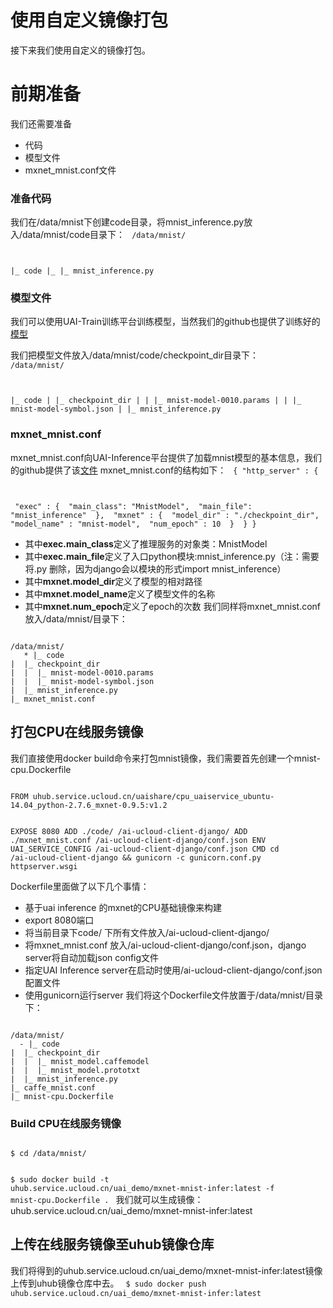 

# 使用自定义镜像打包
接下来我们使用自定义的镜像打包。

# 前期准备
我们还需要准备

  * 代码
  * 模型文件
  * mxnet_mnist.conf文件

### 准备代码
我们在/data/mnist下创建code目录，将mnist\_inference.py放入/data/mnist/code目录下：
<code>
/data/mnist/

|_ code
|_ |_ mnist_inference.py
</code>

### 模型文件
我们可以使用UAI-Train训练平台训练模型，当然我们的github也提供了训练好的[模型]( 
https://github.com/ucloud/uai-sdk/tree/master/examples/mxnet/inference/mnist/checkpoint_dir)

我们把模型文件放入/data/mnist/code/checkpoint\_dir目录下：
<code>
/data/mnist/

|_ code
|  |_ checkpoint_dir
|  |  |_ mnist-model-0010.params
|  |  |_ mnist-model-symbol.json
|  |_ mnist_inference.py
</code>

### mxnet_mnist.conf
mxnet\_mnist.conf向UAI-Inference平台提供了加载mnist模型的基本信息，我们的github提供了该[文件](https://github.com/ucloud/uai-sdk/blob/master/examples/mxnet/inference/mnist/mxnet_mnist.conf)
mxnet\_mnist.conf的结构如下：
<code>
{
    "http_server" : {

​        "exec" : {
​            "main_class": "MnistModel",
​            "main_file": "mnist_inference"
​        },
​        "mxnet" : {
​            "model_dir" : "./checkpoint_dir",
​            "model_name" : "mnist-model",
​            "num_epoch" : 10
​        }
​    }
}
</code>

   * 其中**exec.main\_class**定义了推理服务的对象类：MnistModel 
   * 其中**exec.main\_file**定义了入口python模块:mnist\_inference.py（注：需要将.py 删除，因为django会以模块的形式import mnist\_inference）
   * 其中**mxnet.model\_dir**定义了模型的相对路径 
   * 其中**mxnet.model\_name**定义了模型文件的名称 
   * 其中**mxnet.num\_epoch**定义了epoch的次数 
我们同样将mxnet\_mnist.conf放入/data/mnist/目录下：
<code>
/data/mnist/
   * |_ code
|  |_ checkpoint_dir
|  |  |_ mnist-model-0010.params
|  |  |_ mnist-model-symbol.json
|  |_ mnist_inference.py
|_ mxnet_mnist.conf
</code>

## 打包CPU在线服务镜像
我们直接使用docker build命令来打包mnist镜像，我们需要首先创建一个mnist-cpu.Dockerfile

<code>
FROM uhub.service.ucloud.cn/uaishare/cpu_uaiservice_ubuntu-14.04_python-2.7.6_mxnet-0.9.5:v1.2

EXPOSE 8080
ADD ./code/ /ai-ucloud-client-django/
ADD ./mxnet_mnist.conf  /ai-ucloud-client-django/conf.json
ENV UAI_SERVICE_CONFIG /ai-ucloud-client-django/conf.json
CMD cd /ai-ucloud-client-django && gunicorn -c gunicorn.conf.py httpserver.wsgi
</code>

Dockerfile里面做了以下几个事情：
  - 基于uai inference 的mxnet的CPU基础镜像来构建
  - export 8080端口
  - 将当前目录下code/ 下所有文件放入/ai-ucloud-client-django/
  - 将mxnet\_mnist.conf 放入/ai-ucloud-client-django/conf.json，django server将自动加载json config文件
  - 指定UAI Inference server在启动时使用/ai-ucloud-client-django/conf.json 配置文件
  - 使用gunicorn运行server
我们将这个Dockerfile文件放置于/data/mnist/目录下：
<code>
/data/mnist/
  - |_ code
|  |_ checkpoint_dir
|  |  |_ mnist_model.caffemodel
|  |  |_ mnist_model.prototxt
|  |_ mnist_inference.py
|_ caffe_mnist.conf
|_ mnist-cpu.Dockerfile
</code>

### Build CPU在线服务镜像
<code>
$ cd /data/mnist/

$ sudo docker build -t uhub.service.ucloud.cn/uai_demo/mxnet-mnist-infer:latest -f mnist-cpu.Dockerfile .
</code>
我们就可以生成镜像：uhub.service.ucloud.cn/uai\_demo/mxnet-mnist-infer:latest

## 上传在线服务镜像至uhub镜像仓库
我们将得到的uhub.service.ucloud.cn/uai\_demo/mxnet-mnist-infer:latest镜像上传到uhub镜像仓库中去。
<code>
$ sudo docker push uhub.service.ucloud.cn/uai_demo/mxnet-mnist-infer:latest
</code>

